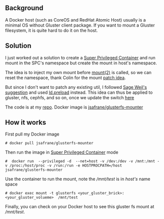 ## Background
A Docker host (such as CoreOS and RedHat Atomic Host) usually is a minimal OS without Gluster client package. If you want to mount a Gluster filesystem, it is quite hard to do it on the host.


## Solution
I just worked out a solution to create a [Super Privileged Container](http://developerblog.redhat.com/2014/11/06/introducing-a-super-privileged-container-concept/) and run mount in the SPC's namespace but create the mount in host's namespace.

The idea is to inject my own mount before [mount(2)](http://linux.die.net/man/2/mount) is called, so we can reset the namespace, thank Colin for the mount [patch idea](https://lists.projectatomic.io/projectatomic-archives/atomic-devel/2015-February/msg00064.html).

But since I don't want to patch any existing util, I followed [Sage Weil's suggestion](http://pad.ceph.com/p/I-containers) and used [ld.preload](http://man7.org/linux/man-pages/man8/ld.so.8.html) instead. This idea can thus be applied to gluster, nfs, cephfs, and so on, once we update the switch [here](https://github.com/rootfs/install-glusterfs-on-fc21/blob/master/mymount.c#L46)

The code is at my [repo](https://github.com/rootfs/install-glusterfs-on-fc21).
Docker image is [jsafrane/glusterfs-mounter](https://registry.hub.docker.com/u/jsafrane/glusterfs-mounter/)


## How it works

First pull my Docker image


    # docker pull jsafrane/glusterfs-mounter


Then run the image in [Super Privileged Container](http://developerblog.redhat.com/2014/11/06/introducing-a-super-privileged-container-concept/) mode

    #  docker run  --privileged -d  --net=host -v /dev:/dev -v /mnt:/mnt -v /proc:/host/proc -v /run:/run -e HOSTPROCPATH=/host jsafrane/glusterfs-mounter

Use the container to run the mount, note  the  */mnt/test* is in *host's* name space

    # docker exec mount -t glusterfs <your_gluster_brick>:<your_gluster_volueme>  /mnt/test

Finally, you can check on your Docker host  to see this gluster fs mount at */mnt/test*.
